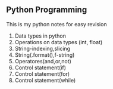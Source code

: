 ## Python Programming
This is my python notes for easy revision
1. Data types in python
2. Operations on data types (int, float)
3. String-indexing,slicing
4. String(.format(),f-string)
5. Operatores(and,or,not)
6. Control statement(if)
7. Control statement(for)
8. Control statement(while)
